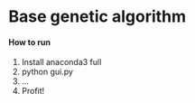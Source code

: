 # Base genetic algorithm
#### How to run
1. Install anaconda3 full
2. python gui.py
3. ...
4. Profit!